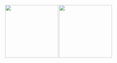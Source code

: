 <p>
  <a href="https://github.com/ymurao4">
    <img
      align="left"
      height="170px"
      src="https://github-readme-stats-seven-cyan-34.vercel.app/api?username=ymurao4&count_private=true&show_icons=true&theme=github_dark&include_all_commits=true"
    />
    
  </a>
  <a href="https://github.com/ymurao4">
    <img
      align="left"
      height="170px"
      src="https://github-readme-stats-seven-cyan-34.vercel.app/api/top-langs/?username=ymurao4&layout=compact&theme=github_dark&count_private=true&include_all_commits=true"
    />
  </a>
</p>
